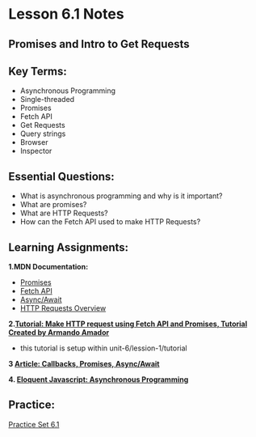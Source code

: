 # Lesson 6.1 Notes

## Promises and Intro to Get Requests

## Key Terms:

- Asynchronous Programming
- Single-threaded
- Promises
- Fetch API
- Get Requests
- Query strings
- Browser
- Inspector

## Essential Questions:

- What is asynchronous programming and why is it important?
- What are promises?
- What are HTTP Requests?
- How can the Fetch API used to make HTTP Requests?

## Learning Assignments:

**1.MDN Documentation:**

- [Promises](https://developer.mozilla.org/en-US/docs/Web/JavaScript/Reference/Global_Objects/Promise)
- [Fetch API](https://developer.mozilla.org/en-US/docs/Web/API/Fetch_API)
- [Async/Await](https://developer.mozilla.org/en-US/docs/Web/JavaScript/Reference/Statements/async_function)
- [HTTP Requests Overview](https://developer.mozilla.org/en-US/docs/Web/HTTP/Methods)

**2.[Tutorial: Make HTTP request using Fetch API and Promises, Tutorial Created by Armando Amador](https://medium.com/@armando_amador/how-to-make-http-requests-using-fetch-api-and-promises-b0ca7370a444)**

- this tutorial is setup within unit-6/lession-1/tutorial

**3 [Article: Callbacks, Promises, Async/Await](https://www.freecodecamp.org/news/how-to-deal-with-nested-callbacks-and-avoid-callback-hell-1bc8dc4a2012/)**

**4. [Eloquent Javascript: Asynchronous Programming](https://eloquentjavascript.net/11_async.html)**

## Practice:

[Practice Set 6.1](unit-6/lesson-1/practice)
